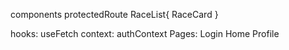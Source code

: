components
    protectedRoute
    RaceList{
        RaceCard
    }

hooks:
    useFetch
context:
    authContext
Pages:
    Login
    Home
    Profile
